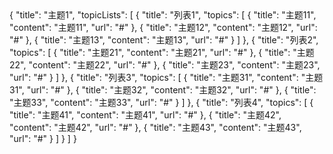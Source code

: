 <univ-topic-page>
{
    "title": "主题1",
    "topicLists": [
        {
            "title": "列表1",
            "topics": [
                {
                    "title": "主题11",
                    "content": "主题11",
                    "url": "#"
                },
                {
                    "title": "主题12",
                    "content": "主题12",
                    "url": "#"
                },
                {
                    "title": "主题13",
                    "content": "主题13",
                    "url": "#"
                }
            ]
        },
        {
            "title": "列表2",
            "topics": [
                {
                    "title": "主题21",
                    "content": "主题21",
                    "url": "#"
                },
                {
                    "title": "主题22",
                    "content": "主题22",
                    "url": "#"
                },
                {
                    "title": "主题23",
                    "content": "主题23",
                    "url": "#"
                }
            ]
        },
        {
            "title": "列表3",
            "topics": [
                {
                    "title": "主题31",
                    "content": "主题31",
                    "url": "#"
                },
                {
                    "title": "主题32",
                    "content": "主题32",
                    "url": "#"
                },
                {
                    "title": "主题33",
                    "content": "主题33",
                    "url": "#"
                }
            ]
        },
        {
            "title": "列表4",
            "topics": [
                {
                    "title": "主题41",
                    "content": "主题41",
                    "url": "#"
                },
                {
                    "title": "主题42",
                    "content": "主题42",
                    "url": "#"
                },
                {
                    "title": "主题43",
                    "content": "主题43",
                    "url": "#"
                }
            ]
        }
    ]
}
</univ-topic-page>
